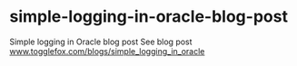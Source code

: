 # simple-logging-in-oracle-blog-post
Simple logging in Oracle blog post
See blog post www.togglefox.com/blogs/simple_logging_in_oracle
